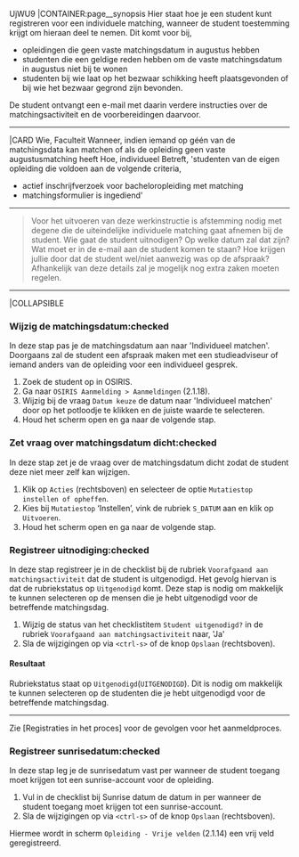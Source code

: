 UjWU9
|CONTAINER:page__synopsis
Hier staat hoe je een student kunt registreren voor een individuele matching, wanneer de student toestemming krijgt om hieraan deel te nemen. Dit komt voor bij, 

* opleidingen die geen vaste matchingsdatum in augustus hebben
* studenten die een geldige reden hebben om de vaste matchingsdatum in augustus niet bij te wonen
* studenten bij wie laat op het bezwaar schikking heeft plaatsgevonden of bij wie het bezwaar gegrond zijn bevonden.

De student ontvangt een e-mail met daarin verdere instructies over de matchingsactiviteit en de voorbereidingen daarvoor.
_____
|CARD
Wie, Faculteit
Wanneer, indien iemand op géén van de matchingsdata kan matchen of als de opleiding geen vaste augustusmatching heeft
Hoe, individueel
Betreft, 'studenten van de eigen opleiding die voldoen aan de volgende criteria,

* actief inschrijfverzoek voor bacheloropleiding met matching
* matchingsformulier is ingediend'
_____
> Voor het uitvoeren van deze werkinstructie is afstemming nodig met degene die de uiteindelijke individuele matching gaat afnemen bij de student. Wie gaat de student uitnodigen? Op welke datum zal dat zijn? Wat moet er in de e-mail aan de student komen te staan? Hoe krijgen jullie door dat de student wel/niet aanwezig was op de afspraak? Afhankelijk van deze details zal je mogelijk nog extra zaken moeten regelen.

_____
|COLLAPSIBLE
### Wijzig de matchingsdatum:checked
In deze stap pas je de matchingsdatum aan naar 'Individueel matchen'. Doorgaans zal de student een afspraak maken met een studieadviseur of iemand anders van de opleiding voor een individueel gesprek.

1. Zoek de student op in OSIRIS.
1. Ga naar `OSIRIS Aanmelding > Aanmeldingen` (2.1.18).
1. Wijzig bij de vraag `Datum keuze` de datum naar 'Individueel matchen' door op het potloodje te klikken en de juiste waarde te selecteren.
1. Houd het scherm open en ga naar de volgende stap.

### Zet vraag over matchingsdatum dicht:checked
In deze stap zet je de vraag over de matchingsdatum dicht zodat de student deze niet meer zelf kan wijzigen.

1. Klik op `Acties` (rechtsboven) en selecteer de optie `Mutatiestop instellen of opheffen`.
1. Kies bij `Mutatiestop` ‘Instellen’, vink de rubriek `S_DATUM` aan en klik op `Uitvoeren`.
1. Houd het scherm open en ga naar de volgende stap. 

### Registreer uitnodiging:checked
In deze stap registreer je in de checklist bij de rubriek `Voorafgaand aan matchingsactiviteit` dat de student is uitgenodigd. Het gevolg hiervan is dat de rubriekstatus op `Uitgenodigd` komt. Deze stap is nodig om makkelijk te kunnen selecteren op de mensen die je hebt uitgenodigd voor de betreffende matchingsdag.

1. Wijzig de status van het checklistitem `Student uitgenodigd?` in de rubriek `Voorafgaand aan matchingsactiviteit` naar, 'Ja'
1. Sla de wijzigingen op via `<ctrl-s>` of de knop `Opslaan` (rechtsboven).

#### Resultaat

Rubriekstatus staat op `Uitgenodigd`(`UITGENODIGD`). Dit is nodig om makkelijk te kunnen selecteren op de studenten die je hebt uitgenodigd voor de betreffende matchingsdag.

-----

Zie [Registraties in het proces] voor de gevolgen voor het aanmeldproces.

### Registreer sunrisedatum:checked
In deze stap leg je de sunrisedatum vast per wanneer de student toegang moet krijgen tot een sunrise-account voor de opleiding. 

1. Vul in de checklist bij Sunrise datum de datum in per wanneer de student toegang moet krijgen tot een sunrise-account.
1. Sla de wijzigingen op via `<ctrl-s>` of de knop `Opslaan` (rechtsboven).

Hiermee wordt in scherm `Opleiding - Vrije velden` (2.1.14) een vrij veld geregistreerd.
